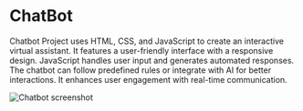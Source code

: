 # ChatBot
Chatbot Project uses HTML, CSS, and JavaScript to create an interactive virtual assistant. It features a user-friendly interface with a responsive design. JavaScript handles user input and generates automated responses. The chatbot can follow predefined rules or integrate with AI for better interactions. It enhances user engagement with real-time communication.


![Chatbot screenshot](https://github.com/user-attachments/assets/10ec0bdb-7b80-47f4-97e3-8c9fea7c14b4)
